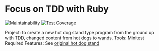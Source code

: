 # Focus on TDD with Ruby
[![Maintainability](https://api.codeclimate.com/v1/badges/ee886d2c2e788c602d07/maintainability)](https://codeclimate.com/github/corinneling/wand-shop/maintainability)
[![Test Coverage](https://api.codeclimate.com/v1/badges/ee886d2c2e788c602d07/test_coverage)](https://codeclimate.com/github/corinneling/wand-shop/test_coverage)

Project: to create a new hot dog stand type program from the ground up with TDD, changed content from hot dogs to wands.
Tools: Minitest
Required Features: See [original hot dog stand](https://github.com/corinneling/ruby-and-hot-dogs)
